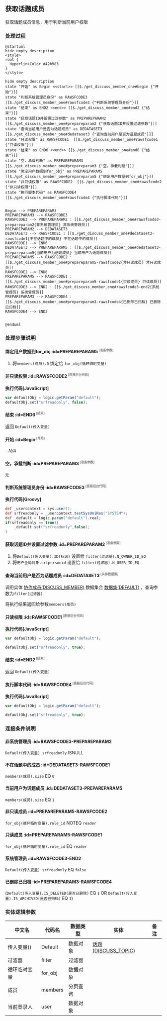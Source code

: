 ## 获取话题成员 <!-- {docsify-ignore-all} -->

   获取话题成员信息，用于判断当前用户权限

### 处理过程

```plantuml
@startuml
hide empty description
<style>
root {
  HyperlinkColor #42b983
}
</style>

hide empty description
state "开始" as Begin <<start>> [[$./get_discuss_member_one#begin {"开始"}]]
state "判断系统管理员身份" as RAWSFCODE3  [[$./get_discuss_member_one#rawsfcode3 {"判断系统管理员身份"}]]
state "结束" as END2 <<end>> [[$./get_discuss_member_one#end2 {"结束"}]]
state "获取话题ID并设置过滤参数" as PREPAREPARAM2  [[$./get_discuss_member_one#prepareparam2 {"获取话题ID并设置过滤参数"}]]
state "查询当前用户是否为话题成员" as DEDATASET3  [[$./get_discuss_member_one#dedataset3 {"查询当前用户是否为话题成员"}]]
state "只读权限" as RAWSFCODE1  [[$./get_discuss_member_one#rawsfcode1 {"只读权限"}]]
state "结束" as END6 <<end>> [[$./get_discuss_member_one#end6 {"结束"}]]
state "空，承载判断" as PREPAREPARAM3  [[$./get_discuss_member_one#prepareparam3 {"空，承载判断"}]]
state "绑定用户数据到for_obj" as PREPAREPARAM5  [[$./get_discuss_member_one#prepareparam5 {"绑定用户数据到for_obj"}]]
state "非只读权限" as RAWSFCODE2  [[$./get_discuss_member_one#rawsfcode2 {"非只读权限"}]]
state "执行脚本代码" as RAWSFCODE4  [[$./get_discuss_member_one#rawsfcode4 {"执行脚本代码"}]]


Begin --> PREPAREPARAM3
PREPAREPARAM3 --> RAWSFCODE3
RAWSFCODE3 --> PREPAREPARAM2 : [[$./get_discuss_member_one#rawsfcode3-prepareparam2{非系统管理员} 非系统管理员]]
PREPAREPARAM2 --> DEDATASET3
DEDATASET3 --> RAWSFCODE1 : [[$./get_discuss_member_one#dedataset3-rawsfcode1{不在话题中的成员} 不在话题中的成员]]
RAWSFCODE1 --> END6
DEDATASET3 --> PREPAREPARAM5 : [[$./get_discuss_member_one#dedataset3-prepareparam5{当前用户为话题成员} 当前用户为话题成员]]
PREPAREPARAM5 --> RAWSFCODE2 : [[$./get_discuss_member_one#prepareparam5-rawsfcode2{非只读成员} 非只读成员]]
RAWSFCODE2 --> END6
PREPAREPARAM5 --> RAWSFCODE1 : [[$./get_discuss_member_one#prepareparam5-rawsfcode1{只读成员} 只读成员]]
RAWSFCODE3 --> END2 : [[$./get_discuss_member_one#rawsfcode3-end2{系统管理员} 系统管理员]]
PREPAREPARAM3 --> RAWSFCODE4 : [[$./get_discuss_member_one#prepareparam3-rawsfcode4{已删除已归档} 已删除已归档]]
RAWSFCODE4 --> END2


@enduml
```


### 处理步骤说明

#### 绑定用户数据到for_obj :id=PREPAREPARAM5<sup class="footnote-symbol"> <font color=gray size=1>[准备参数]</font></sup>



1. 将`members(成员).0` 绑定给  `for_obj(循环临时变量)`

#### 非只读权限 :id=RAWSFCODE2<sup class="footnote-symbol"> <font color=gray size=1>[直接后台代码]</font></sup>



<p class="panel-title"><b>执行代码[JavaScript]</b></p>

```javascript
var defaultObj = logic.getParam("default");
defaultObj.set("srfreadonly", false);
```

#### 结束 :id=END6<sup class="footnote-symbol"> <font color=gray size=1>[结束]</font></sup>



返回 `Default(传入变量)`

#### 开始 :id=Begin<sup class="footnote-symbol"> <font color=gray size=1>[开始]</font></sup>



*- N/A*
#### 空，承载判断 :id=PREPAREPARAM3<sup class="footnote-symbol"> <font color=gray size=1>[准备参数]</font></sup>




    无

#### 判断系统管理员身份 :id=RAWSFCODE3<sup class="footnote-symbol"> <font color=gray size=1>[直接后台代码]</font></sup>



<p class="panel-title"><b>执行代码[Groovy]</b></p>

```groovy
def _usercontext = sys.user();
def srfreadonly = _usercontext.testSysUniRes("SYSTEM");
def _default = logic.param("default").real;
if(srfreadonly == true){
    _default.set("srfreadonly",false);
}
```

#### 获取话题ID并设置过滤参数 :id=PREPAREPARAM2<sup class="footnote-symbol"> <font color=gray size=1>[准备参数]</font></sup>



1. 将`Default(传入变量).ID(标识)` 设置给  `filter(过滤器).N_OWNER_ID_EQ`
2. 将`用户全局对象.srfpersonid` 设置给  `filter(过滤器).N_USER_ID_EQ`

#### 查询当前用户是否为话题成员 :id=DEDATASET3<sup class="footnote-symbol"> <font color=gray size=1>[实体数据集]</font></sup>



调用实体 [协作成员(DISCUSS_MEMBER)](module/Team/discuss_member.md) 数据集合 [数据集(DEFAULT)](module/Team/discuss_member#数据集合) ，查询参数为`filter(过滤器)`

将执行结果返回给参数`members(成员)`

#### 只读权限 :id=RAWSFCODE1<sup class="footnote-symbol"> <font color=gray size=1>[直接后台代码]</font></sup>



<p class="panel-title"><b>执行代码[JavaScript]</b></p>

```javascript
var defaultObj = logic.getParam("default");

defaultObj.set("srfreadonly", true);
```

#### 结束 :id=END2<sup class="footnote-symbol"> <font color=gray size=1>[结束]</font></sup>



返回 `Default(传入变量)`

#### 执行脚本代码 :id=RAWSFCODE4<sup class="footnote-symbol"> <font color=gray size=1>[直接后台代码]</font></sup>



<p class="panel-title"><b>执行代码[JavaScript]</b></p>

```javascript
var defaultObj = logic.getParam("default");

defaultObj.set("srfreadonly", true);
```


### 连接条件说明
#### 非系统管理员 :id=RAWSFCODE3-PREPAREPARAM2

`Default(传入变量).srfreadonly` ISNULL
#### 不在话题中的成员 :id=DEDATASET3-RAWSFCODE1

`members(成员).size` EQ `0`
#### 当前用户为话题成员 :id=DEDATASET3-PREPAREPARAM5

`members(成员).size` EQ `1`
#### 非只读成员 :id=PREPAREPARAM5-RAWSFCODE2

`for_obj(循环临时变量).role_id` NOTEQ `reader`
#### 只读成员 :id=PREPAREPARAM5-RAWSFCODE1

`for_obj(循环临时变量).role_id` EQ `reader`
#### 系统管理员 :id=RAWSFCODE3-END2

`Default(传入变量).srfreadonly` EQ `false`
#### 已删除已归档 :id=PREPAREPARAM3-RAWSFCODE4

(`Default(传入变量).IS_DELETED(是否已删除)` EQ `1` OR `Default(传入变量).IS_ARCHIVED(是否已归档)` EQ `1`)


### 实体逻辑参数

|    中文名   |    代码名    |  数据类型    |  实体   |备注 |
| --------| --------| -------- | -------- | --------   |
|传入变量(<i class="fa fa-check"/></i>)|Default|数据对象|[话题(DISCUSS_TOPIC)](module/Team/discuss_topic.md)||
|过滤器|filter|过滤器|||
|循环临时变量|for_obj|数据对象|||
|成员|members|分页查询|||
|当前登录人|user|数据对象|||
